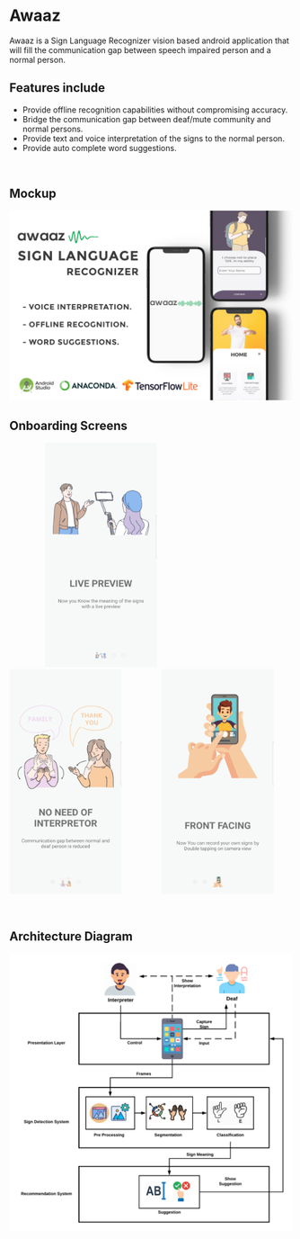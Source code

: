 <h1> Awaaz </h1>
Awaaz is a Sign Language Recognizer vision based android application that will fill the communication gap between speech impaired person and a normal person.

<h2>Features include</h2> 

- Provide offline recognition capabilities without compromising accuracy.
- Bridge the communication gap between deaf/mute community and normal persons.
- Provide text and voice interpretation of the signs to the normal person.
- Provide auto complete word suggestions. 

<br>
<h2> Mockup </h2>
<img src=awaaz.jpg > 
<br>
<h2> Onboarding Screens </h2>

&nbsp;&nbsp;&nbsp;&nbsp;&nbsp;&nbsp;&nbsp;&nbsp;&nbsp;&nbsp;&nbsp;&nbsp;&nbsp;&nbsp;&nbsp;&nbsp;<img src=on1.jpg width="200" height="400"> &nbsp;&nbsp;&nbsp;&nbsp;&nbsp;&nbsp;&nbsp;&nbsp;&nbsp;&nbsp;&nbsp;&nbsp;&nbsp;&nbsp;&nbsp;&nbsp; <img src=on2.jpg width="200" height="400"> &nbsp;&nbsp;&nbsp;&nbsp;&nbsp;&nbsp;&nbsp;&nbsp;&nbsp;&nbsp;&nbsp;&nbsp;&nbsp;&nbsp;&nbsp;&nbsp; <img src=on3.jpg width="200" height="400"> 

<br>
<h2> Architecture Diagram </h2>

<img src=Architecture.png > 
